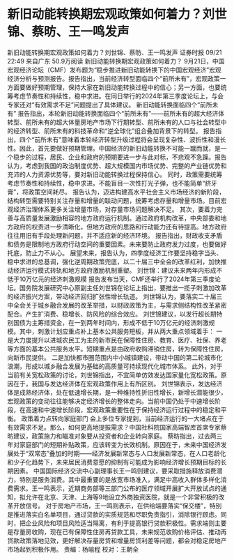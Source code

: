 # 新旧动能转换期宏观政策如何着力？刘世锦、蔡昉、王一鸣发声

新旧动能转换期宏观政策如何着力？刘世锦、蔡昉、王一鸣发声
证券时报
09/21 22:49  来自广东
50.9万阅读
新旧动能转换期宏观政策如何着力？
9月21日，中国宏观经济论坛（CMF）发布题为“稳步推进新旧动能转换下的中国宏观经济”宏观经济分析与预测报告。报告指出，当前经济转型面临四个“前所未有”，宏观政策一方面要做好预期管理，保持大家在新旧动能转换过程中的信心；另一方面，也要统筹考虑节奏性和持续性，稳中求进。在同日举行的2024年第三季度论坛上，与会专家还对“有效需求不足”问题提出了具体建议。
新旧动能转换面临四个“前所未有”
报告指出，本轮新旧动能转换面临四个“前所未有”——前所未有的超大经济体转型、前所未有的超大体量房地产市场下行期转型、前所未有的人口与社会转型中的经济转型、前所未有的科技革命和“逆全球化”组合叠加背景下的转型。
报告指出，四个“前所未有”意味着本轮经济转型升级过程将会呈现复杂性、波折性和漫长性。因此，首先要做好预期管理。中国经济的新旧动能转换不可能一蹴而就，是一个稳步的过程，居民、企业和政府的预期要进一步与此对标，不悲观不急躁。报告认为，考虑到我国的政治制度优势、超大规模国内市场优势、完整的产业链优势和充沛的人力资源优势等，要对新旧动能转换过程保持信心。
同时，政策需要统筹考虑节奏性和持续性，稳中求进。不能盲目一次性打光子弹，也不能简单“挤牙膏”，将政策空间耗尽。
报告认为，迈进构建高水平社会主义市场经济的新阶段，结构转型需要特别关注存量和增量的联动问题，统筹考虑存量和增量市场。目前宏观经济治理体系更多关注增量市场，对存量市场问题解决不足。
其次，要着力完善与高质量发展激励相容的地方政府运行机制。通过政府机构改革，中央部委和地方政府的权责进一步清晰化，但地方政府的思路和行动能力还有待提高。地方政府往往用旧有手段处理新问题，并不适应新的经济环境。
报告指出，财政收支矛盾和债务是限制地方政府行动空间的重要因素。未来要防止政府发力过度，也要做好托底，防止力不从心。
展望未来，报告认为，四季度经济工作要坚持稳字当头、稳中求进的总基调，强化逆周期政策兜底，以二十届三中全会的改革红利，加快推动经济运行模式转轨和地方政府激励机制重塑。
刘世锦：建议未来两年内形成不低于10万亿元的经济刺激规模
报告发布当天，CMF还举行了2024年第三季度论坛。国务院发展研究中心原副主任刘世锦在论坛上指出，要推出一揽子刺激加改革的经济振兴方案，带动经济回归扩张性增长轨道。
刘世锦认为，要落实二十届三中全会关于城乡融合发展的改革举措，以财政政策为主，与需求侧结构性改革紧密配合。产生扩消费、稳增长、防风险的综合效应。
刘世锦建议，以发行超长期特别国债为主筹措资金，在一到两年时间内，形成不低于10万亿元的经济刺激规模。其中，刺激计划应重点补上基本公共服务短板，并从两大重点领域着手：
一是大力度提升以进城农民工为主的新市民在保障性住房、教育、医疗、社保、养老等方面的基本公共服务水平。短期重点是由政府收购滞销住房，转为保障性住房，向新市民提供。
二是加快都市圈范围内中小城镇建设，带动中国的第二轮城市化浪潮，形成以城乡融合发展为基础的高质量可持续现代化城市体系。
此外，对于当前有关宽松政策的讨论，刘世锦指出，不宜简单仿效发达国家量化宽松政策。原因在于，我国与发达经济体在宏观政策作用上有所区别。
刘世锦表示，发达经济体是成熟经济体，处在低速增长期，是一种维持性折旧性增长，新增长潜能很少，宏观政策的变动往往能够决定经济增长的整体走向。当前中国仍处于中速增长阶段，在高速和中速增长阶段，宏观政策重要性在于保持经济运行过程中的稳定和平衡。
政策着力点转向家庭部门
会上多位专家提到，当前经济运行的一大堵点在于有效需求不足。那么，如何更高地提振需求？中国社科院国家高端智库首席专家蔡昉建议，政策施力和瞄准对象要从投资者和企业转向家庭。
蔡昉指出，过去两三年对家庭部门的短期补贴政策，应该转变为长效机制。原因在于，未来中国经济发展处于“双常态”叠加的时期——经济发展新常态与人口发展新常态，在人口老龄化和少子化趋势下，未来居民消费意愿的抑制有可能成为影响经济增长预期目标的长期因素。
中国国际经济交流中心副理事长王一鸣则建议，要采取措施释放消费潜力，特别是服务消费。其中最重要的是放宽市场准入，满足中高收入群体多样化消费需求。王一鸣表示，近期商务部等三部门公布的医疗领域开展扩大开放试点的通知，拟允许在北京、天津、上海等9地设立外商独资医院，就是一个非常积极的改革开放信号。
对于房地产市场，王一鸣则表示，在供给端要落实“保交楼”，特别是推进落实白名单项目，通过贷款的实质规范和尽职免责指引，消除银行顾虑。同时，把企业风险和项目风险适当隔离，有利于提高银行贷款积极性。需求端则主要是存量房收购，现在已有保障性住房再贷款工具，未来规范收购价格评估、推动再贷款政策落地见效，更好解决存量房贷和增量房贷利差等问题，都会对稳定房地产市场起到积极作用。
责编：杨喻程
校对：王朝全